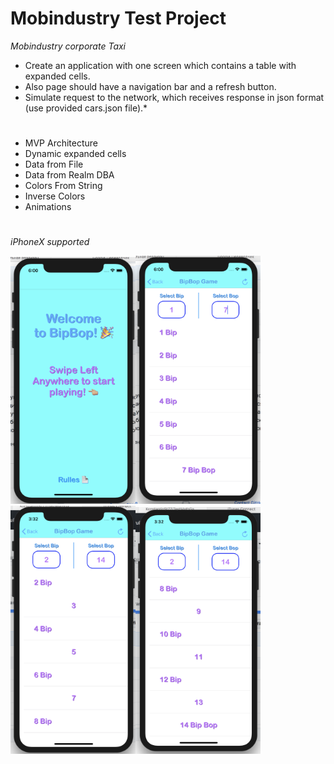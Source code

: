 # Mobindustry Test Project

*Mobindustry corporate Taxi*

* Create an application with one screen which contains a table with expanded cells.
* Also page should have a navigation bar and a refresh button.
* Simulate request to the network, which receives response in json format (use provided cars.json file).*

# 

* MVP Architecture
* Dynamic expanded cells
* Data from File
* Data from Realm DBA
* Colors From String
* Inverse Colors
* Animations

# 

*iPhoneX supported*

<img width="200" alt="portfolio_view" src="https://github.com/KonstantinSt77/BipBopGame_Swift_ObjC/blob/master/bip.png"><img width="200" alt="portfolio_view" src="https://github.com/KonstantinSt77/BipBopGame_Swift_ObjC/blob/master/bip1.png"><img width="200" alt="portfolio_view" src="https://github.com/KonstantinSt77/BipBopGame_Swift_ObjC/blob/master/bip2.png"><img width="200" alt="portfolio_view" src="https://github.com/KonstantinSt77/BipBopGame_Swift_ObjC/blob/master/bip3.png">




